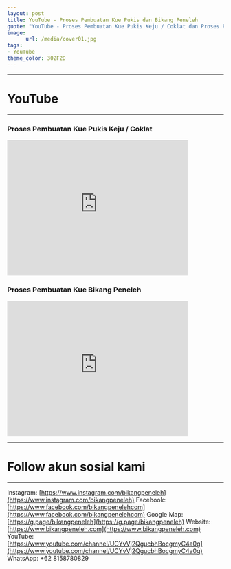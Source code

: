 ```yaml
---
layout: post
title: YouTube - Proses Pembuatan Kue Pukis dan Bikang Peneleh
quote: "YouTube - Proses Pembuatan Kue Pukis Keju / Coklat dan Proses Pembuatan Kue Bikang Peneleh"
image:
      url: /media/cover01.jpg
tags:
- YouTube
theme_color: 302F2D
---
```


---
# YouTube
---
### Proses Pembuatan Kue Pukis Keju / Coklat

<iframe width="420" height="315" src="http://www.youtube.com/embed/eF2wqg5pchY" frameborder="0" allowfullscreen></iframe><br>



### Proses Pembuatan Kue Bikang Peneleh

<iframe width="420" height="315" src="http://www.youtube.com/embed/uqT1G091vsU" frameborder="0" allowfullscreen></iframe><br>

---
# Follow akun sosial kami
---
Instagram: [https://www.instagram.com/bikangpeneleh](https://www.instagram.com/bikangpeneleh)
Facebook: [https://www.facebook.com/bikangpenelehcom](https://www.facebook.com/bikangpenelehcom)
Google Map: [https://g.page/bikangpeneleh](https://g.page/bikangpeneleh)
Website: [https://www.bikangpeneleh.com](https://www.bikangpeneleh.com)
YouTube: [https://www.youtube.com/channel/UCYvVj2QgucbhBocgmyC4a0g](https://www.youtube.com/channel/UCYvVj2QgucbhBocgmyC4a0g)
WhatsApp: +62 8158780829